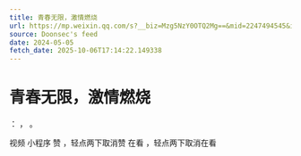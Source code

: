 ```yaml
---
title: 青春无限，激情燃烧
url: https://mp.weixin.qq.com/s?__biz=Mzg5NzY0OTQ2Mg==&mid=2247494545&idx=1&sn=5ef9ca3117f6c67027ea350bc0059578
source: Doonsec's feed
date: 2024-05-05
fetch_date: 2025-10-06T17:14:22.149338
---
```


# 青春无限，激情燃烧

：
，
。

视频
小程序
赞
，轻点两下取消赞
在看
，轻点两下取消在看